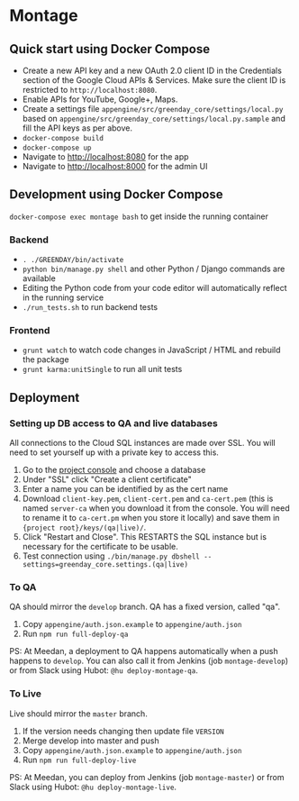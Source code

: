 # Montage

## Quick start using Docker Compose

- Create a new API key and a new OAuth 2.0 client ID in the Credentials section of the Google Cloud APIs & Services. Make sure the client ID is restricted to `http://localhost:8080`.
- Enable APIs for YouTube, Google+, Maps.
- Create a settings file `appengine/src/greenday_core/settings/local.py` based on `appengine/src/greenday_core/settings/local.py.sample` and fill the API keys as per above.
- `docker-compose build`
- `docker-compose up`
- Navigate to [http://localhost:8080](http://localhost:8080) for the app
- Navigate to [http://localhost:8000](http://localhost:8000) for the admin UI

## Development using Docker Compose

`docker-compose exec montage bash` to get inside the running container

### Backend

- `. ./GREENDAY/bin/activate`
- `python bin/manage.py shell` and other Python / Django commands are available
- Editing the Python code from your code editor will automatically reflect in the running service
- `./run_tests.sh` to run backend tests

### Frontend

- `grunt watch` to watch code changes in JavaScript / HTML and rebuild the package
- `grunt karma:unitSingle` to run all unit tests

## Deployment

### Setting up DB access to QA and live databases

All connections to the Cloud SQL instances are made over SSL. You will need to set yourself up with a private key to access this.

1.  Go to the [project console](https://console.cloud.google.com/sql/instances?project=greenday-project) and choose a database
2.  Under "SSL" click "Create a client certificate"
3.  Enter a name you can be identified by as the cert name
4.  Download `client-key.pem`, `client-cert.pem` and `ca-cert.pem` (this is named `server-ca` when you download it from the console. You will need to rename it to `ca-cert.pm` when you store it locally) and save them in `{project root}/keys/(qa|live)/`.
5.  Click "Restart and Close". This RESTARTS the SQL instance but is necessary for the certificate to be usable.
6.  Test connection using `./bin/manage.py dbshell --settings=greenday_core.settings.(qa|live)`

### To QA

QA should mirror the `develop` branch. QA has a fixed version, called "qa".

1.  Copy `appengine/auth.json.example` to `appengine/auth.json`
2.  Run `npm run full-deploy-qa`

PS: At Meedan, a deployment to QA happens automatically when a push happens to `develop`. You can also call it from Jenkins (job `montage-develop`) or from Slack using Hubot: `@hu deploy-montage-qa`.

### To Live

Live should mirror the `master` branch.

1.  If the version needs changing then update file `VERSION`
2.  Merge develop into master and push
3.  Copy `appengine/auth.json.example` to `appengine/auth.json`
4.  Run `npm run full-deploy-live`

PS: At Meedan, you can deploy from Jenkins (job `montage-master`) or from Slack using Hubot: `@hu deploy-montage-live`.
